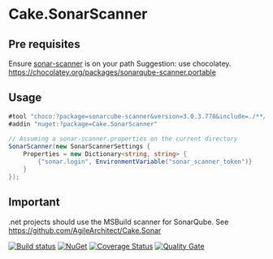 # Cake.SonarScanner

## Pre requisites
Ensure [sonar-scanner](https://docs.sonarqube.org/display/SCAN/Analyzing+with+SonarQube+Scanner) is on your path
Suggestion: use chocolatey. https://chocolatey.org/packages/sonarqube-scanner.portable

## Usage
```cs
#tool "choco:?package=sonarcube-scanner&version=3.0.3.778&include=./**/*.bat"
#addin "nuget:?package=Cake.SonarScanner"
    
// Assuming a sonar-scanner.properties on the current directory
SonarScanner(new SonarScannerSettings {
    Properties = new Dictionary<string, string> {
        {"sonar.login", EnvironmentVariable("sonar_scanner_token")}
    }
});
```

## Important
.net projects should use the MSBuild scanner for SonarQube. See https://github.com/AgileArchitect/Cake.Sonar

[![Build status](https://ci.appveyor.com/api/projects/status/l00o9jw5cxh68255?svg=true)](https://ci.appveyor.com/project/pitermarx/cake-sonarscanner)
[![NuGet](https://img.shields.io/nuget/v/Cake.SonarScanner.svg)](https://www.nuget.org/packages/Cake.SonarScanner/)
[![Coverage Status](https://coveralls.io/repos/github/pitermarx/Cake.SonarScanner/badge.svg?branch=master)](https://coveralls.io/github/pitermarx/Cake.SonarScanner?branch=master)
[![Quality Gate](https://sonarcloud.io/api/project_badges/measure?project=pitermarx%3ACake.SonarScanner&metric=alert_status)](https://sonarcloud.io/dashboard/index/pitermarx:Cake.SonarScanner)

